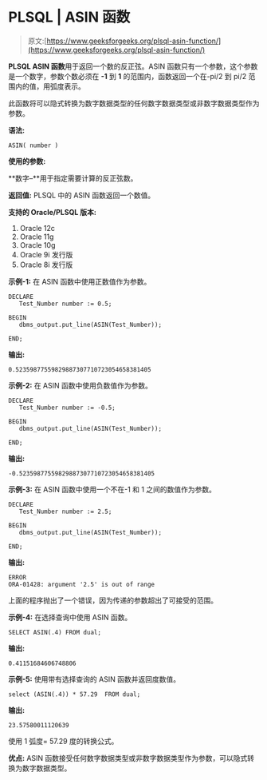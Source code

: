 # PLSQL | ASIN 函数

> 原文:[https://www.geeksforgeeks.org/plsql-asin-function/](https://www.geeksforgeeks.org/plsql-asin-function/)

**PLSQL ASIN 函数**用于返回一个数的反正弦。ASIN 函数只有一个参数，这个参数是一个数字，参数个数必须在 **-1** 到 **1** 的范围内，函数返回一个在-pi/2 到 pi/2 范围内的值，用弧度表示。

此函数将可以隐式转换为数字数据类型的任何数字数据类型或非数字数据类型作为参数。

**语法:**

```
ASIN( number )
```

**使用的参数:**

**数字–**用于指定需要计算的反正弦数。

**返回值:**
PLSQL 中的 ASIN 函数返回一个数值。

**支持的 Oracle/PLSQL 版本:**

1.  Oracle 12c
2.  Oracle 11g
3.  Oracle 10g
4.  Oracle 9i 发行版
5.  Oracle 8i 发行版

**示例-1:** 在 ASIN 函数中使用正数值作为参数。

```
DECLARE 
   Test_Number number := 0.5;

BEGIN 
   dbms_output.put_line(ASIN(Test_Number)); 

END; 
```

**输出:**

```
0.52359877559829887307710723054658381405 
```

**示例-2:** 在 ASIN 函数中使用负数值作为参数。

```
DECLARE 
   Test_Number number := -0.5;

BEGIN 
   dbms_output.put_line(ASIN(Test_Number)); 

END;  
```

**输出:**

```
-0.52359877559829887307710723054658381405 
```

**示例-3:** 在 ASIN 函数中使用一个不在-1 和 1 之间的数值作为参数。

```
DECLARE 
   Test_Number number := 2.5;

BEGIN 
   dbms_output.put_line(ASIN(Test_Number)); 

END;  
```

**输出:**

```
ERROR
ORA-01428: argument '2.5' is out of range 
```

上面的程序抛出了一个错误，因为传递的参数超出了可接受的范围。

**示例-4:** 在选择查询中使用 ASIN 函数。

```
SELECT ASIN(.4) FROM dual; 
```

**输出:**

```
0.41151684606748806 
```

**示例-5:** 使用带有选择查询的 ASIN 函数并返回度数值。

```
select (ASIN(.4)) * 57.29  FROM dual; 
```

**输出:**

```
23.57580011120639 
```

使用 1 弧度= 57.29 度的转换公式。

**优点:**
ASIN 函数接受任何数字数据类型或非数字数据类型作为参数，可以隐式转换为数字数据类型。